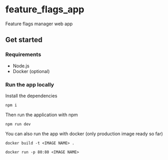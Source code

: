 # feature_flags_app
Feature flags manager web app

## Get started

### Requirements

- Node.js
- Docker (optional)

### Run the app locally

Install the dependencies
```
npm i
```

Then run the application with npm
```
npm run dev
```

You can also run the app with docker (only production image ready so far)
```
docker build -t <IMAGE NAME> .

docker run -p 80:80 <IMAGE NAME>
```
